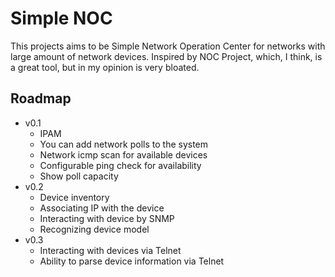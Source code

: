 # Simple NOC

This projects aims to be Simple Network Operation Center for networks with large amount of network devices. Inspired by NOC Project, which, I think, is a great tool, but in my opinion is very bloated.

## Roadmap

* v0.1
  * IPAM
  * You can add network polls to the system
  * Network icmp scan for available devices
  * Configurable ping check for availability
  * Show poll capacity
* v0.2
  * Device inventory
  * Associating IP with the device
  * Interacting with device by SNMP
  * Recognizing device model
* v0.3
  * Interacting with devices via Telnet
  * Ability to parse device information via Telnet